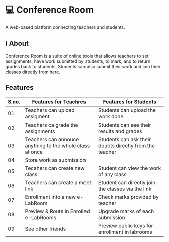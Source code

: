 

# 💻 Conference Room
A web-based platform connecting teachers and students.

## ℹ About
Conference Room is a suite of online tools that allows teachers to set assignments, have work submitted by students, to mark, and to return grades back to students. Students can also submit their work and join their classes directly from here.



## Features
| S.no.| Features for Teachres | Features for Students |
|--------|-------------------------|-------------------------|
| 01   |Teachers can upload assigment|Students can upload the work done|
| 02   |Teachers ca grade the assignments|Students can see their results and grades|
| 03   |Teachers can annouce anything to the whole class at once|Students can ask their doubts directly from the teacher|
| 04   |    Store work as submission                                        |
| 05   |Tecahers can create new class|Student can view the work of any class|
| 06   |Teachers can create a meet link|Student can directly join the classes via the link|
| 07   |Enrollment into a new e-LabRoom|Check marks provided by teacher|
| 08   |Preview & Route in Enrolled e-LabRooms|Upgrade marks of each submission|
| 09   |See other friends|Preview public keys for enrollment in labrooms|


